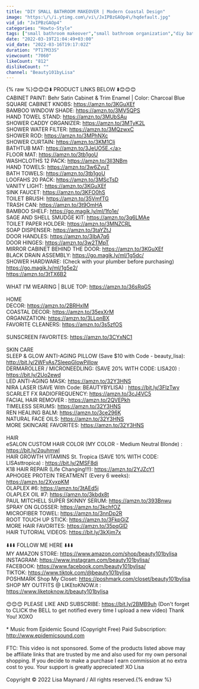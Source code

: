 ```yaml
---
title: "DIY SMALL BATHROOM MAKEOVER | Modern Coastal Design"
image: "https:\/\/i.ytimg.com\/vi\/JxIPBzGAOp4\/hqdefault.jpg"
vid_id: "JxIPBzGAOp4"
categories: "Howto-Style"
tags: ["small bathroom makeover","small bathroom organization","diy bathroom makeover"]
date: "2022-03-19T21:04:49+03:00"
vid_date: "2022-03-16T19:17:02Z"
duration: "PT17M33S"
viewcount: "7060"
likeCount: "812"
dislikeCount: ""
channel: "Beauty101byLisa"
---
```

{% raw %}😊😊😊⬇️  PRODUCT LINKS BELOW ⬇️😊😊😊<br />CABINET PAINT: Behr Satin Cabinet &amp; Trim Enamel | Color: Charcoal Blue<br />SQUARE CABINET KNOBS: <a rel="nofollow" target="blank" href="https://amzn.to/3KGuXEf">https://amzn.to/3KGuXEf</a><br />BAMBOO WINDOW SHADE: <a rel="nofollow" target="blank" href="https://amzn.to/3MV5QPS">https://amzn.to/3MV5QPS</a><br />HAND TOWEL STAND: <a rel="nofollow" target="blank" href="https://amzn.to/3MUbSAu">https://amzn.to/3MUbSAu</a><br />SHOWER CADDY ORGANIZER: <a rel="nofollow" target="blank" href="https://amzn.to/3MTyK2L">https://amzn.to/3MTyK2L</a><br />SHOWER WATER FILTER: <a rel="nofollow" target="blank" href="https://amzn.to/3MQzwxC">https://amzn.to/3MQzwxC</a><br />SHOWER ROD: <a rel="nofollow" target="blank" href="https://amzn.to/3MPhNXc">https://amzn.to/3MPhNXc</a><br />SHOWER CURTAIN: <a rel="nofollow" target="blank" href="https://amzn.to/3KM1CIi">https://amzn.to/3KM1CIi</a><br />BATHTUB MAT: <a rel="nofollow" target="blank" href="https://amzn.to/3JeUO5E.">https://amzn.to/3JeUO5E.</a> <br />FLOOR MAT: <a rel="nofollow" target="blank" href="https://amzn.to/3tb1goU">https://amzn.to/3tb1goU</a><br />WASHCLOTHS 12 PACK: <a rel="nofollow" target="blank" href="https://amzn.to/3Il3NBm">https://amzn.to/3Il3NBm</a><br />HAND TOWELS: <a rel="nofollow" target="blank" href="https://amzn.to/3w6ZvuT">https://amzn.to/3w6ZvuT</a><br />BATH TOWELS: <a rel="nofollow" target="blank" href="https://amzn.to/3tb1goU">https://amzn.to/3tb1goU</a><br />LOOFAHS 20 PACK: <a rel="nofollow" target="blank" href="https://amzn.to/3MScTsD">https://amzn.to/3MScTsD</a><br />VANITY LIGHT: <a rel="nofollow" target="blank" href="https://amzn.to/3KGuXEf">https://amzn.to/3KGuXEf</a><br />SINK FAUCET: <a rel="nofollow" target="blank" href="https://amzn.to/3KFO0hS">https://amzn.to/3KFO0hS</a><br />TOILET BRUSH: <a rel="nofollow" target="blank" href="https://amzn.to/35VmfTG">https://amzn.to/35VmfTG</a><br />TRASH CAN: <a rel="nofollow" target="blank" href="https://amzn.to/3t9OmHA">https://amzn.to/3t9OmHA</a> <br />BAMBOO SHELF: <a rel="nofollow" target="blank" href="https://go.magik.ly/ml/1fo1e/">https://go.magik.ly/ml/1fo1e/</a><br />SAGE AND SHELL SMUDGE KIT: <a rel="nofollow" target="blank" href="https://amzn.to/3q6LMAe">https://amzn.to/3q6LMAe</a><br />TOILET PAPER HOLDER: <a rel="nofollow" target="blank" href="https://amzn.to/3MNZCRL">https://amzn.to/3MNZCRL</a><br />SOAP DISPENSER: <a rel="nofollow" target="blank" href="https://amzn.to/3taYZtJ">https://amzn.to/3taYZtJ</a><br />DOOR HANDLES: <a rel="nofollow" target="blank" href="https://amzn.to/3IbA7q6">https://amzn.to/3IbA7q6</a><br />DOOR HINGES: <a rel="nofollow" target="blank" href="https://amzn.to/3w2TMpT">https://amzn.to/3w2TMpT</a><br />MIRROR CABINET BEHIND THE DOOR: <a rel="nofollow" target="blank" href="https://amzn.to/3KGuXEf">https://amzn.to/3KGuXEf</a><br />BLACK DRAIN ASSEMBLY: <a rel="nofollow" target="blank" href="https://go.magik.ly/ml/1g5dc/">https://go.magik.ly/ml/1g5dc/</a><br />SHOWER HARDWARE: (Check with your plumber before purchasing) <br /><a rel="nofollow" target="blank" href="https://go.magik.ly/ml/1g5e2/">https://go.magik.ly/ml/1g5e2/</a><br /><a rel="nofollow" target="blank" href="https://amzn.to/3tTX6B2">https://amzn.to/3tTX6B2</a><br /><br />WHAT I'M WEARING | BLUE TOP: <a rel="nofollow" target="blank" href="https://amzn.to/36sRqG5">https://amzn.to/36sRqG5</a><br /><br />HOME<br />DECOR: <a rel="nofollow" target="blank" href="https://amzn.to/2BRHxlM">https://amzn.to/2BRHxlM</a><br />COASTAL DECOR: <a rel="nofollow" target="blank" href="https://amzn.to/35exXrM">https://amzn.to/35exXrM</a><br />ORGANIZATION: <a rel="nofollow" target="blank" href="https://amzn.to/3LLpnBX">https://amzn.to/3LLpnBX</a><br />FAVORITE CLEANERS: <a rel="nofollow" target="blank" href="https://amzn.to/3s5zfOS">https://amzn.to/3s5zfOS</a><br /><br />SUNSCREEN FAVORITES: <a rel="nofollow" target="blank" href="https://amzn.to/3CYxNC1">https://amzn.to/3CYxNC1</a><br /><br />SKIN CARE<br />SLEEP &amp; GLOW ANTI-AGING PILLOW  (Save $10 with Code - beauty_lisa): <a rel="nofollow" target="blank" href="http://bit.ly/2WFvAs7SleepGlowPillow">http://bit.ly/2WFvAs7SleepGlowPillow</a><br />DERMAROLLER / MICRONEEDLING: (SAVE 20% WITH CODE: LISA20) : <a rel="nofollow" target="blank" href="https://bit.ly/2Uo2ewd">https://bit.ly/2Uo2ewd</a><br />LED ANTI-AGING MASK: <a rel="nofollow" target="blank" href="https://amzn.to/32Y3HNS">https://amzn.to/32Y3HNS</a><br />NIRA LASER (SAVE With Code: BEAUTYBYLISA) : <a rel="nofollow" target="blank" href="https://bit.ly/3FlzTwy">https://bit.ly/3FlzTwy</a><br />SCARLET FX RADIOFREQUENCY: <a rel="nofollow" target="blank" href="https://amzn.to/3cJ4VC5">https://amzn.to/3cJ4VC5</a><br />FACIAL HAIR REMOVER : <a rel="nofollow" target="blank" href="https://amzn.to/2QVEPkh">https://amzn.to/2QVEPkh</a><br />TIMELESS SERUMS: <a rel="nofollow" target="blank" href="https://amzn.to/32Y3HNS">https://amzn.to/32Y3HNS</a><br />REN HEALING BALM: <a rel="nofollow" target="blank" href="https://amzn.to/3ce296K">https://amzn.to/3ce296K</a><br />NATURAL FACE OILS: <a rel="nofollow" target="blank" href="https://amzn.to/32Y3HNS">https://amzn.to/32Y3HNS</a><br />MORE SKINCARE FAVORITES: <a rel="nofollow" target="blank" href="https://amzn.to/32Y3HNS">https://amzn.to/32Y3HNS</a><br /><br />HAIR<br />eSALON CUSTOM HAIR COLOR (MY COLOR - Medium Neutral Blonde) : <a rel="nofollow" target="blank" href="https://bit.ly/2quhmwl">https://bit.ly/2quhmwl</a><br />HAIR GROWTH VITAMINS St. Tropica (SAVE 10% WITH CODE:  LISAsttropica) :  <a rel="nofollow" target="blank" href="https://bit.ly/2MSF8di">https://bit.ly/2MSF8di</a> <br />K18 HAIR REPAIR (Life Changing!!!): <a rel="nofollow" target="blank" href="https://amzn.to/2YJZcY1">https://amzn.to/2YJZcY1</a><br />APHOGEE PROTEIN TREATMENT (Every 6 weeks): <a rel="nofollow" target="blank" href="https://amzn.to/2XvxpKM">https://amzn.to/2XvxpKM</a><br />OLAPLEX #6: <a rel="nofollow" target="blank" href="https://amzn.to/3tAEd5j">https://amzn.to/3tAEd5j</a><br />OLAPLEX OIL #7: <a rel="nofollow" target="blank" href="https://amzn.to/3kbdx8t">https://amzn.to/3kbdx8t</a><br />PAUL MITCHELL SUPER SKINNY SERUM: <a rel="nofollow" target="blank" href="https://amzn.to/393Bnwu">https://amzn.to/393Bnwu</a><br />SPRAY ON GLOSSER: <a rel="nofollow" target="blank" href="https://amzn.to/3kchfOZ">https://amzn.to/3kchfOZ</a><br />MICROFIBER TOWEL: <a rel="nofollow" target="blank" href="https://amzn.to/3nnDp2R">https://amzn.to/3nnDp2R</a><br />ROOT TOUCH UP STICK: <a rel="nofollow" target="blank" href="https://amzn.to/3FkpGiZ">https://amzn.to/3FkpGiZ</a><br />MORE HAIR FAVORITES: <a rel="nofollow" target="blank" href="https://amzn.to/35pqGlD">https://amzn.to/35pqGlD</a><br />HAIR TUTORIAL VIDEOS: <a rel="nofollow" target="blank" href="https://bit.ly/3kXjm7x">https://bit.ly/3kXjm7x</a><br /><br />⬇️⬇️⬇️ FOLLOW ME HERE ⬇️⬇️⬇️<br />MY AMAZON STORE:  <a rel="nofollow" target="blank" href="https://www.amazon.com/shop/beauty101bylisa">https://www.amazon.com/shop/beauty101bylisa</a><br />INSTAGRAM: <a rel="nofollow" target="blank" href="https://www.instagram.com/beauty101bylisa/">https://www.instagram.com/beauty101bylisa/</a><br />FACEBOOK: <a rel="nofollow" target="blank" href="https://www.facebook.com/beauty101bylisa/">https://www.facebook.com/beauty101bylisa/</a><br />TIKTOK: <a rel="nofollow" target="blank" href="https://www.tiktok.com/@beauty101bylisa">https://www.tiktok.com/@beauty101bylisa</a><br />POSHMARK Shop My Closet: <a rel="nofollow" target="blank" href="https://poshmark.com/closet/beauty101bylisa">https://poshmark.com/closet/beauty101bylisa</a><br />SHOP MY OUTFITS @ LIKEtoKNOW.it :  <a rel="nofollow" target="blank" href="https://www.liketoknow.it/beauty101bylisa">https://www.liketoknow.it/beauty101bylisa</a><br /><br />😊😊😊 PLEASE LIKE AND SUBSCRIBE: <a rel="nofollow" target="blank" href="https://bit.ly/2BMB9uh">https://bit.ly/2BMB9uh</a> (Don't forget to CLICK the BELL to get notified every time I upload a new video) Thank You! XOXO<br /><br />* Music from Epidemic Sound (Copyright Free) Paid Subscription: <a rel="nofollow" target="blank" href="http://www.epidemicsound.com">http://www.epidemicsound.com</a><br /><br />FTC: This video is not sponsored. Some of the products listed above may be affiliate links that are trusted by me and also used for my own personal shopping. If you decide to make a purchase I earn commission at no extra cost to you. Your support is greatly appreciated! XO Lisa<br /><br />Copyright © 2022 Lisa Maynard / All rights reserved.{% endraw %}
